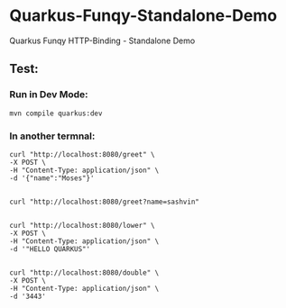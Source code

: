 # Quarkus-Funqy-Standalone-Demo
Quarkus Funqy HTTP-Binding - Standalone Demo

## Test:

### Run in Dev Mode:
```
mvn compile quarkus:dev
```
### In another termnal:
```
curl "http://localhost:8080/greet" \
-X POST \
-H "Content-Type: application/json" \
-d '{"name":"Moses"}'


curl "http://localhost:8080/greet?name=sashvin"


curl "http://localhost:8080/lower" \
-X POST \
-H "Content-Type: application/json" \
-d '"HELLO QUARKUS"'


curl "http://localhost:8080/double" \
-X POST \
-H "Content-Type: application/json" \
-d '3443'

```


